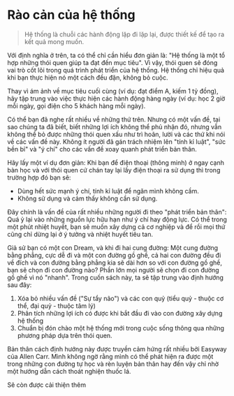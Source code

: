 # Rào cản của hệ thống

> Hệ thống là chuỗi các hành động lặp đi lặp lại, được thiết kế để tạo ra kết quả mong muốn.

Với định nghĩa ở trên, ta có thể chỉ cần hiểu đơn giản là: "Hệ thống là một tổ hợp những thói quen giúp ta đạt đến mục tiêu". Vì vậy, thói quen sẽ đóng vai trò cốt lõi trong quá trình phát triển của hệ thống. Hệ thống chỉ hiệu quả khi bạn thực hiện nó một cách đều đặn, không bỏ cuộc.

Thay vì ám ảnh về mục tiêu cuối cùng (ví dụ: đạt điểm A, kiếm 1 tỷ đồng), hãy tập trung vào việc thực hiện các hành động hàng ngày (ví dụ: học 2 giờ mỗi ngày, gọi điện cho 5 khách hàng mỗi ngày).

Có thể bạn đã nghe rất nhiều về những thứ trên. Nhưng có một vấn đề, tại sao chúng ta đã biết, biết những lợi ích không thể phủ nhận đó, nhưng vẫn không thể bỏ được những thói quen xấu như trì hoãn, lười và các thứ khi nói về các vấn đề này. Không ít người đã gán trách nhiệm lên "tính kỉ luật", "sức bền bỉ" và "ý chí" cho các vấn đề xoay quanh phát triển bản thân.

Hãy lấy một ví dụ đơn giản: Khi bạn để điện thoại (thông minh) ở ngay cạnh bàn học và với thói quen cứ chán tay lại lấy điện thoại ra sử dụng thì trong trường hợp đó bạn sẽ:

- Dùng hết sức mạnh ý chí, tính kỉ luật để ngăn mình không cầm.
- Không sử dụng và cảm thấy không cần sử dụng.

Đây chính là vấn đề của rất nhiều những người đi theo "phát triển bản thân": Quá ỷ lại vào những nguồn lực hữu hạn như ý chí hay động lực. Có thể trong một phút nhiệt huyết, bạn sẽ muốn xây dựng cả cơ nghiệp và để rồi mọi thứ cũng chỉ dừng lại ở ý tưởng và nhiệt huyết tiêu tan.

Giả sử bạn có một con Dream, và khi đi hai cung đường: Một cung đường bằng phẳng, cực dễ đi và một con đường gồ ghề, cả hai con đường đều đi về đích và con đường bằng phẳng kia sẽ dài hơn so với con đường gồ ghề, bạn sẽ chọn đi con đường nào? Phần lớn mọi người sẽ chọn đi con đường gồ ghề vì nó "nhanh". Trong cuốn sách này, ta sẽ tập trung vào định hướng sau đây:

1. Xóa bỏ nhiều vấn đề ("Sự tẩy não") và các con quỷ (tiểu quỷ - thuộc cơ thể, đại quỷ - thuộc tâm lý)
2. Phân tích những lợi ích có được khi bắt đầu đi vào con đường xây dựng hệ thống
3. Chuẩn bị đón chào một hệ thống mới trong cuộc sống thông qua những phương pháp dựa trên thói quen.

Bản thân cách định hướng này được truyền cảm hứng rất nhiều bởi Easyway của Allen Carr. Mình không ngờ rằng mình có thể phát hiện ra được một trong những con đường tự học và rèn luyện bản thân hay đến vậy chỉ nhờ một hướng dẫn cách thoát nghiện thuốc lá.

Sẽ còn được cải thiện thêm
